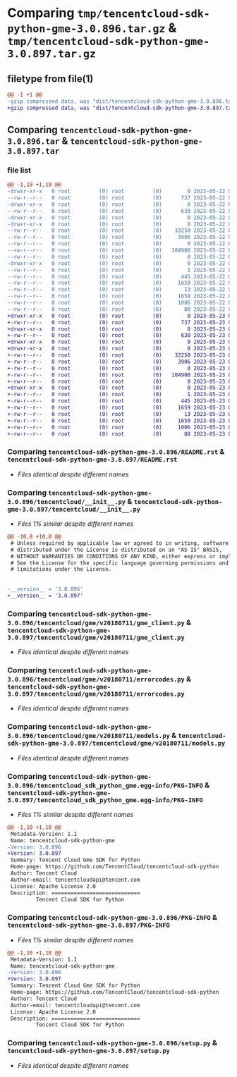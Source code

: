 # Comparing `tmp/tencentcloud-sdk-python-gme-3.0.896.tar.gz` & `tmp/tencentcloud-sdk-python-gme-3.0.897.tar.gz`

## filetype from file(1)

```diff
@@ -1 +1 @@
-gzip compressed data, was "dist/tencentcloud-sdk-python-gme-3.0.896.tar", last modified: Mon May 22 00:23:43 2023, max compression
+gzip compressed data, was "dist/tencentcloud-sdk-python-gme-3.0.897.tar", last modified: Tue May 23 02:23:12 2023, max compression
```

## Comparing `tencentcloud-sdk-python-gme-3.0.896.tar` & `tencentcloud-sdk-python-gme-3.0.897.tar`

### file list

```diff
@@ -1,19 +1,19 @@
-drwxr-xr-x   0 root         (0) root         (0)        0 2023-05-22 00:23:43.000000 tencentcloud-sdk-python-gme-3.0.896/
--rw-r--r--   0 root         (0) root         (0)      737 2023-05-22 00:23:43.000000 tencentcloud-sdk-python-gme-3.0.896/README.rst
-drwxr-xr-x   0 root         (0) root         (0)        0 2023-05-22 00:23:43.000000 tencentcloud-sdk-python-gme-3.0.896/tencentcloud/
--rw-r--r--   0 root         (0) root         (0)      630 2023-05-22 00:23:43.000000 tencentcloud-sdk-python-gme-3.0.896/tencentcloud/__init__.py
-drwxr-xr-x   0 root         (0) root         (0)        0 2023-05-22 00:23:43.000000 tencentcloud-sdk-python-gme-3.0.896/tencentcloud/gme/
-drwxr-xr-x   0 root         (0) root         (0)        0 2023-05-22 00:23:43.000000 tencentcloud-sdk-python-gme-3.0.896/tencentcloud/gme/v20180711/
--rw-r--r--   0 root         (0) root         (0)    33250 2023-05-22 00:23:43.000000 tencentcloud-sdk-python-gme-3.0.896/tencentcloud/gme/v20180711/gme_client.py
--rw-r--r--   0 root         (0) root         (0)     3906 2023-05-22 00:23:43.000000 tencentcloud-sdk-python-gme-3.0.896/tencentcloud/gme/v20180711/errorcodes.py
--rw-r--r--   0 root         (0) root         (0)        0 2023-05-22 00:23:43.000000 tencentcloud-sdk-python-gme-3.0.896/tencentcloud/gme/v20180711/__init__.py
--rw-r--r--   0 root         (0) root         (0)   104900 2023-05-22 00:23:43.000000 tencentcloud-sdk-python-gme-3.0.896/tencentcloud/gme/v20180711/models.py
--rw-r--r--   0 root         (0) root         (0)        0 2023-05-22 00:23:43.000000 tencentcloud-sdk-python-gme-3.0.896/tencentcloud/gme/__init__.py
-drwxr-xr-x   0 root         (0) root         (0)        0 2023-05-22 00:23:43.000000 tencentcloud-sdk-python-gme-3.0.896/tencentcloud_sdk_python_gme.egg-info/
--rw-r--r--   0 root         (0) root         (0)        1 2023-05-22 00:23:43.000000 tencentcloud-sdk-python-gme-3.0.896/tencentcloud_sdk_python_gme.egg-info/dependency_links.txt
--rw-r--r--   0 root         (0) root         (0)      445 2023-05-22 00:23:43.000000 tencentcloud-sdk-python-gme-3.0.896/tencentcloud_sdk_python_gme.egg-info/SOURCES.txt
--rw-r--r--   0 root         (0) root         (0)     1659 2023-05-22 00:23:43.000000 tencentcloud-sdk-python-gme-3.0.896/tencentcloud_sdk_python_gme.egg-info/PKG-INFO
--rw-r--r--   0 root         (0) root         (0)       13 2023-05-22 00:23:43.000000 tencentcloud-sdk-python-gme-3.0.896/tencentcloud_sdk_python_gme.egg-info/top_level.txt
--rw-r--r--   0 root         (0) root         (0)     1659 2023-05-22 00:23:43.000000 tencentcloud-sdk-python-gme-3.0.896/PKG-INFO
--rw-r--r--   0 root         (0) root         (0)     1006 2023-05-22 00:23:43.000000 tencentcloud-sdk-python-gme-3.0.896/setup.py
--rw-r--r--   0 root         (0) root         (0)       88 2023-05-22 00:23:43.000000 tencentcloud-sdk-python-gme-3.0.896/setup.cfg
+drwxr-xr-x   0 root         (0) root         (0)        0 2023-05-23 02:23:12.000000 tencentcloud-sdk-python-gme-3.0.897/
+-rw-r--r--   0 root         (0) root         (0)      737 2023-05-23 02:23:12.000000 tencentcloud-sdk-python-gme-3.0.897/README.rst
+drwxr-xr-x   0 root         (0) root         (0)        0 2023-05-23 02:23:12.000000 tencentcloud-sdk-python-gme-3.0.897/tencentcloud/
+-rw-r--r--   0 root         (0) root         (0)      630 2023-05-23 02:23:12.000000 tencentcloud-sdk-python-gme-3.0.897/tencentcloud/__init__.py
+drwxr-xr-x   0 root         (0) root         (0)        0 2023-05-23 02:23:12.000000 tencentcloud-sdk-python-gme-3.0.897/tencentcloud/gme/
+drwxr-xr-x   0 root         (0) root         (0)        0 2023-05-23 02:23:12.000000 tencentcloud-sdk-python-gme-3.0.897/tencentcloud/gme/v20180711/
+-rw-r--r--   0 root         (0) root         (0)    33250 2023-05-23 02:23:12.000000 tencentcloud-sdk-python-gme-3.0.897/tencentcloud/gme/v20180711/gme_client.py
+-rw-r--r--   0 root         (0) root         (0)     3906 2023-05-23 02:23:12.000000 tencentcloud-sdk-python-gme-3.0.897/tencentcloud/gme/v20180711/errorcodes.py
+-rw-r--r--   0 root         (0) root         (0)        0 2023-05-23 02:23:12.000000 tencentcloud-sdk-python-gme-3.0.897/tencentcloud/gme/v20180711/__init__.py
+-rw-r--r--   0 root         (0) root         (0)   104900 2023-05-23 02:23:12.000000 tencentcloud-sdk-python-gme-3.0.897/tencentcloud/gme/v20180711/models.py
+-rw-r--r--   0 root         (0) root         (0)        0 2023-05-23 02:23:12.000000 tencentcloud-sdk-python-gme-3.0.897/tencentcloud/gme/__init__.py
+drwxr-xr-x   0 root         (0) root         (0)        0 2023-05-23 02:23:12.000000 tencentcloud-sdk-python-gme-3.0.897/tencentcloud_sdk_python_gme.egg-info/
+-rw-r--r--   0 root         (0) root         (0)        1 2023-05-23 02:23:12.000000 tencentcloud-sdk-python-gme-3.0.897/tencentcloud_sdk_python_gme.egg-info/dependency_links.txt
+-rw-r--r--   0 root         (0) root         (0)      445 2023-05-23 02:23:12.000000 tencentcloud-sdk-python-gme-3.0.897/tencentcloud_sdk_python_gme.egg-info/SOURCES.txt
+-rw-r--r--   0 root         (0) root         (0)     1659 2023-05-23 02:23:12.000000 tencentcloud-sdk-python-gme-3.0.897/tencentcloud_sdk_python_gme.egg-info/PKG-INFO
+-rw-r--r--   0 root         (0) root         (0)       13 2023-05-23 02:23:12.000000 tencentcloud-sdk-python-gme-3.0.897/tencentcloud_sdk_python_gme.egg-info/top_level.txt
+-rw-r--r--   0 root         (0) root         (0)     1659 2023-05-23 02:23:12.000000 tencentcloud-sdk-python-gme-3.0.897/PKG-INFO
+-rw-r--r--   0 root         (0) root         (0)     1006 2023-05-23 02:23:12.000000 tencentcloud-sdk-python-gme-3.0.897/setup.py
+-rw-r--r--   0 root         (0) root         (0)       88 2023-05-23 02:23:12.000000 tencentcloud-sdk-python-gme-3.0.897/setup.cfg
```

### Comparing `tencentcloud-sdk-python-gme-3.0.896/README.rst` & `tencentcloud-sdk-python-gme-3.0.897/README.rst`

 * *Files identical despite different names*

### Comparing `tencentcloud-sdk-python-gme-3.0.896/tencentcloud/__init__.py` & `tencentcloud-sdk-python-gme-3.0.897/tencentcloud/__init__.py`

 * *Files 1% similar despite different names*

```diff
@@ -10,8 +10,8 @@
 # Unless required by applicable law or agreed to in writing, software
 # distributed under the License is distributed on an "AS IS" BASIS,
 # WITHOUT WARRANTIES OR CONDITIONS OF ANY KIND, either express or implied.
 # See the License for the specific language governing permissions and
 # limitations under the License.
 
 
-__version__ = '3.0.896'
+__version__ = '3.0.897'
```

### Comparing `tencentcloud-sdk-python-gme-3.0.896/tencentcloud/gme/v20180711/gme_client.py` & `tencentcloud-sdk-python-gme-3.0.897/tencentcloud/gme/v20180711/gme_client.py`

 * *Files identical despite different names*

### Comparing `tencentcloud-sdk-python-gme-3.0.896/tencentcloud/gme/v20180711/errorcodes.py` & `tencentcloud-sdk-python-gme-3.0.897/tencentcloud/gme/v20180711/errorcodes.py`

 * *Files identical despite different names*

### Comparing `tencentcloud-sdk-python-gme-3.0.896/tencentcloud/gme/v20180711/models.py` & `tencentcloud-sdk-python-gme-3.0.897/tencentcloud/gme/v20180711/models.py`

 * *Files identical despite different names*

### Comparing `tencentcloud-sdk-python-gme-3.0.896/tencentcloud_sdk_python_gme.egg-info/PKG-INFO` & `tencentcloud-sdk-python-gme-3.0.897/tencentcloud_sdk_python_gme.egg-info/PKG-INFO`

 * *Files 1% similar despite different names*

```diff
@@ -1,10 +1,10 @@
 Metadata-Version: 1.1
 Name: tencentcloud-sdk-python-gme
-Version: 3.0.896
+Version: 3.0.897
 Summary: Tencent Cloud Gme SDK for Python
 Home-page: https://github.com/TencentCloud/tencentcloud-sdk-python
 Author: Tencent Cloud
 Author-email: tencentcloudapi@tencent.com
 License: Apache License 2.0
 Description: ============================
         Tencent Cloud SDK for Python
```

### Comparing `tencentcloud-sdk-python-gme-3.0.896/PKG-INFO` & `tencentcloud-sdk-python-gme-3.0.897/PKG-INFO`

 * *Files 1% similar despite different names*

```diff
@@ -1,10 +1,10 @@
 Metadata-Version: 1.1
 Name: tencentcloud-sdk-python-gme
-Version: 3.0.896
+Version: 3.0.897
 Summary: Tencent Cloud Gme SDK for Python
 Home-page: https://github.com/TencentCloud/tencentcloud-sdk-python
 Author: Tencent Cloud
 Author-email: tencentcloudapi@tencent.com
 License: Apache License 2.0
 Description: ============================
         Tencent Cloud SDK for Python
```

### Comparing `tencentcloud-sdk-python-gme-3.0.896/setup.py` & `tencentcloud-sdk-python-gme-3.0.897/setup.py`

 * *Files identical despite different names*

